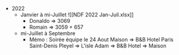 - 2022
	- Janvier à mi-Juillet ![[NDF 2022 Jan-Juil.xlsx]]
		- Donaldo => 3069
		- Romain => 3059 + 657
	- mi-Juillet à Septembre
		- Mémo : Soirée équipe le 24 Aout  Maison => B&B Hotel Paris Saint-Denis Pleyel => L'isle Adam => B&B Hotel => Maison